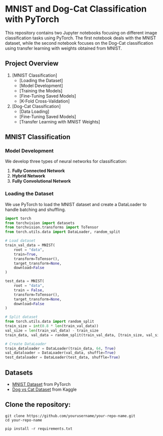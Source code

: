 # MNIST and Dog-Cat Classification with PyTorch

This repository contains two Jupyter notebooks focusing on different image classification tasks using PyTorch. The first notebook deals with the MNIST dataset, while the second notebook focuses on the Dog-Cat classification using transfer learning with weights obtained from MNIST.

## Project Overview

1. [MNIST Classification]
    - [Loading the Dataset]
    - [Model Development]
    - [Training the Models]
    - [Fine-Tuning Saved Models]
    - [K-Fold Cross-Validation]
2. [Dog-Cat Classification]
    - [Data Loading]
    - [Fine-Tuning Saved Models]
    - [Transfer Learning with MNIST Weights]

## MNIST Classification

### Model Development

We develop three types of neural networks for classification:

1. **Fully Connected Network**
2. **Hybrid Network**
3. **Fully Convolutional Network**


### Loading the Dataset
We use PyTorch to load the MNIST dataset and create a DataLoader to handle batching and shuffling.

```python
import torch
from torchvision import datasets
from torchvision.transforms import ToTensor                            
from torch.utils.data import DataLoader, random_split

# Load dataset
train_val_data = MNIST(
    root = "data",                                                          
    train=True,                                                              
    transform=ToTensor(),                                                   
    target_transform=None,                                                  
    download=False
)

test_data = MNIST(
    root = "data",
    train = False,
    transform=ToTensor(),
    target_transform=None,
    download=False
)

# Split dataset
from torch.utils.data import random_split
train_size = int(0.8 * len(train_val_data))
val_size = len(train_val_data) - train_size
train_data, val_data = random_split(train_val_data, [train_size, val_size])

# Create DataLoader
train_dataloader = DataLoader(train_data, 64, True)
val_dataloader = DataLoader(val_data, shuffle=True)
test_dataloader = DataLoader(test_data, shuffle=True)
```


## Datasets

- [MNIST Dataset](http://yann.lecun.com/exdb/mnist/) from PyTorch
- [Dog vs Cat Dataset](https://www.kaggle.com/c/dogs-vs-cats) from Kaggle


## Clone the repository:

```
git clone https://github.com/yourusername/your-repo-name.git
cd your-repo-name
```
```
pip install -r requirements.txt
```



